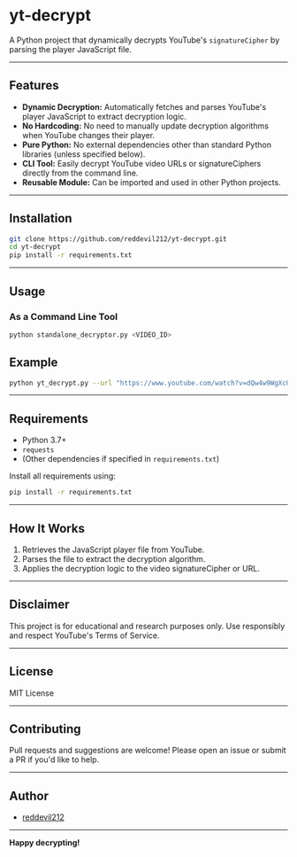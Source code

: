 # yt-decrypt

A Python project that dynamically decrypts YouTube's `signatureCipher` by parsing the player JavaScript file.

---

## Features

- **Dynamic Decryption:** Automatically fetches and parses YouTube's player JavaScript to extract decryption logic.
- **No Hardcoding:** No need to manually update decryption algorithms when YouTube changes their player.
- **Pure Python:** No external dependencies other than standard Python libraries (unless specified below).
- **CLI Tool:** Easily decrypt YouTube video URLs or signatureCiphers directly from the command line.
- **Reusable Module:** Can be imported and used in other Python projects.

---

## Installation

```bash
git clone https://github.com/reddevil212/yt-decrypt.git
cd yt-decrypt
pip install -r requirements.txt
```

---

## Usage

### As a Command Line Tool

```bash
python standalone_decryptor.py <VIDEO_ID>
```

## Example

```bash
python yt_decrypt.py --url "https://www.youtube.com/watch?v=dQw4w9WgXcQ"
```

---

## Requirements

- Python 3.7+
- `requests`
- (Other dependencies if specified in `requirements.txt`)

Install all requirements using:

```bash
pip install -r requirements.txt
```

---

## How It Works

1. Retrieves the JavaScript player file from YouTube.
2. Parses the file to extract the decryption algorithm.
3. Applies the decryption logic to the video signatureCipher or URL.

---

## Disclaimer

This project is for educational and research purposes only. Use responsibly and respect YouTube's Terms of Service.

---

## License

MIT License

---

## Contributing

Pull requests and suggestions are welcome! Please open an issue or submit a PR if you'd like to help.

---

## Author

- [reddevil212](https://github.com/reddevil212)

---

**Happy decrypting!**
